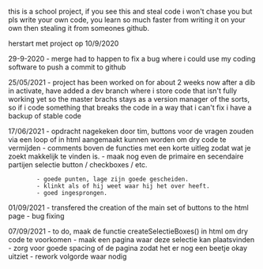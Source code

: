 this is a school project, if you see this and steal code i won't chase you but pls write your own code, you learn so much faster from writing it on your own then stealing it from someones github.

herstart met project op 10/9/2020

29-9-2020 - merge had to happen to fix a bug where i could use my coding software to push a commit to github

25/05/2021 - project has been worked on for about 2 weeks now after a dib in activate, have added a dev branch where i store code that isn't fully working yet so the master brachs stays as a version manager of the sorts, so if i code something that breaks the code in a way that i can't fix i have a backup of stable code


17/06/2021  - opdracht nagekeken door tim, buttons voor de vragen zouden via een loop of in html aangemaakt kunnen worden om dry code te vermijden
			- comments boven de functies met een korte uitleg zodat wat je zoekt makkelijk te vinden is.
			- maak nog even de primaire en secendaire partijen selectie button / checkboxes / etc.
			
			- goede punten, lage zijn goede gescheiden.
			- klinkt als of hij weet waar hij het over heeft.
			- goed ingesprongen.


01/09/2021 - transfered the creation of the main set of buttons to the html page
		   - bug fixing


07/09/2021	- to do, maak de functie createSelectieBoxes() in html om dry code te voorkomen
				- maak een pagina waar deze selectie kan plaatsvinden
				- zorg voor goede spacing of de pagina zodat het er nog een beetje okay uitziet
				- rework volgorde waar nodig
			